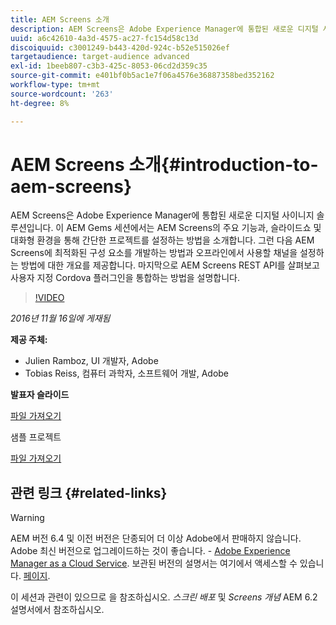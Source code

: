```yaml
---
title: AEM Screens 소개
description: AEM Screens은 Adobe Experience Manager에 통합된 새로운 디지털 사이니지 솔루션입니다. 이 AEM Gems 세션에서는 AEM Screens의 주요 기능과, 슬라이드쇼 및 대화형 환경을 통해 간단한 프로젝트를 설정하는 방법을 소개합니다. 그런 다음 AEM Screens에 최적화된 구성 요소를 개발하는 방법과 오프라인에서 사용할 채널을 설정하는 방법에 대한 개요를 제공합니다. 마지막으로 AEM Screens REST API를 살펴보고 사용자 지정 Cordova 플러그인을 통합하는 방법을 설명합니다.
uuid: a6c42610-4a3d-4575-ac27-fc154d58c13d
discoiquuid: c3001249-b443-420d-924c-b52e515026ef
targetaudience: target-audience advanced
exl-id: 1beeb807-c3b3-425c-8053-06cd2d359c35
source-git-commit: e401bf0b5ac1e7f06a4576e36887358bed352162
workflow-type: tm+mt
source-wordcount: '263'
ht-degree: 8%

---
```


# AEM Screens 소개{#introduction-to-aem-screens}

AEM Screens은 Adobe Experience Manager에 통합된 새로운 디지털 사이니지 솔루션입니다. 이 AEM Gems 세션에서는 AEM Screens의 주요 기능과, 슬라이드쇼 및 대화형 환경을 통해 간단한 프로젝트를 설정하는 방법을 소개합니다. 그런 다음 AEM Screens에 최적화된 구성 요소를 개발하는 방법과 오프라인에서 사용할 채널을 설정하는 방법에 대한 개요를 제공합니다. 마지막으로 AEM Screens REST API를 살펴보고 사용자 지정 Cordova 플러그인을 통합하는 방법을 설명합니다.

>[!VIDEO](https://video.tv.adobe.com/v/19301/?quality=9)

*2016년 11월 16일에 게재됨*

**제공 주체:**

* Julien Ramboz, UI 개발자, Adobe
* Tobias Reiss, 컴퓨터 과학자, 소프트웨어 개발, Adobe

**발표자 슬라이드**

[파일 가져오기](assets/2016-11-16-aem-screens.pdf)

샘플 프로젝트

[파일 가져오기](assets/aemscreensgems.zip)

## 관련 링크 {#related-links}


>[!WARNING]
>
>AEM 버전 6.4 및 이전 버전은 단종되어 더 이상 Adobe에서 판매하지 않습니다.  Adobe 최신 버전으로 업그레이드하는 것이 좋습니다. - [Adobe Experience Manager as a Cloud Service](https://experienceleague.adobe.com/docs/experience-manager-cloud-service.html).  보관된 버전의 설명서는 여기에서 액세스할 수 있습니다. [페이지](https://experienceleague.adobe.com/docs/experience-manager-release-information/aem-release-updates/previous-updates/aem-previous-versions.html).
>
>이 세션과 관련이 있으므로 을 참조하십시오. *스크린 배포* 및 *Screens 개념* AEM 6.2 설명서에서 참조하십시오.

